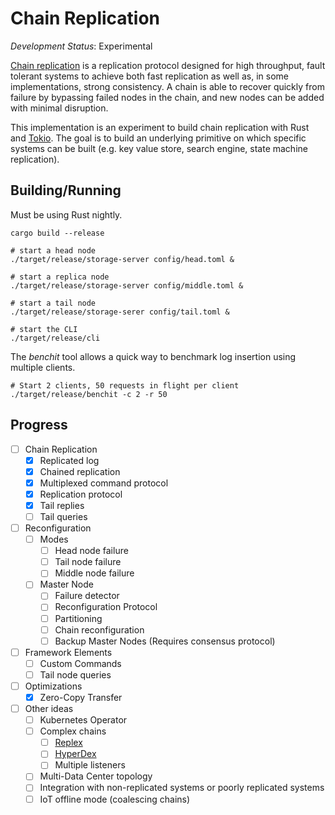 # Chain Replication

*Development Status*: Experimental

[Chain replication](https://www.cs.cornell.edu/home/rvr/papers/OSDI04.pdf) is a replication protocol designed for high throughput, 
fault tolerant systems to achieve both fast
replication as well as, in some implementations, strong consistency. A chain is able to recover quickly from failure
by bypassing failed nodes in the chain, and new nodes can be added with minimal disruption.

This implementation is an experiment to build chain replication with Rust and [Tokio](https://tokio.rs). The goal is to build
an underlying primitive on which specific systems can be built (e.g. key value store, search engine, state machine replication).

## Building/Running

Must be using Rust nightly.

```shell
cargo build --release

# start a head node
./target/release/storage-server config/head.toml &

# start a replica node
./target/release/storage-server config/middle.toml &

# start a tail node
./target/release/storage-serer config/tail.toml &

# start the CLI
./target/release/cli
```

The *benchit* tool allows a quick way to benchmark log insertion using multiple clients.

```shell
# Start 2 clients, 50 requests in flight per client
./target/release/benchit -c 2 -r 50
```


## Progress

- [ ] Chain Replication
    - [X] Replicated log
    - [X] Chained replication
    - [X] Multiplexed command protocol
    - [X] Replication protocol
    - [X] Tail replies
    - [ ] Tail queries
- [ ] Reconfiguration
    - [ ] Modes
        - [ ] Head node failure
        - [ ] Tail node failure
        - [ ] Middle node failure
    - [ ] Master Node
        - [ ] Failure detector
        - [ ] Reconfiguration Protocol
        - [ ] Partitioning
        - [ ] Chain reconfiguration
        - [ ] Backup Master Nodes (Requires consensus protocol)
- [ ] Framework Elements
    - [ ] Custom Commands
    - [ ] Tail node queries
- [ ] Optimizations
    - [X] Zero-Copy Transfer
- [ ] Other ideas
    - [ ] Kubernetes Operator
    - [ ] Complex chains
        - [ ] [Replex](https://www.cs.princeton.edu/~mfreed/docs/replex-atc16.pdf)
        - [ ] [HyperDex](https://www.cs.cornell.edu/people/egs/papers/hyperdex-sigcomm.pdf)
        - [ ] Multiple listeners
    - [ ] Multi-Data Center topology
    - [ ] Integration with non-replicated systems or poorly replicated systems
    - [ ] IoT offline mode (coalescing chains)
